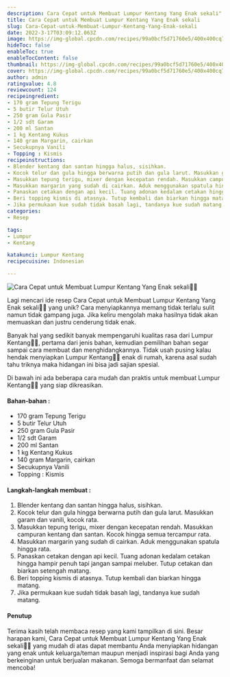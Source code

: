 ```yaml
---
description: Cara Cepat untuk Membuat Lumpur Kentang Yang Enak sekali"
title: Cara Cepat untuk Membuat Lumpur Kentang Yang Enak sekali
slug: Cara-Cepat-untuk-Membuat-Lumpur-Kentang-Yang-Enak-sekali
date: 2022-3-17T03:09:12.063Z
image: https://img-global.cpcdn.com/recipes/99a0bcf5d71760e5/400x400cq70/photo.jpg
hideToc: false
enableToc: true
enableTocContent: false
thumbnail: https://img-global.cpcdn.com/recipes/99a0bcf5d71760e5/400x400cq70/photo.jpg
cover: https://img-global.cpcdn.com/recipes/99a0bcf5d71760e5/400x400cq70/photo.jpg
author: admin
ratingvalue: 4.8
reviewcount: 124
recipeingredient:
- 170 gram Tepung Terigu
- 5 butir Telur Utuh
- 250 gram Gula Pasir
- 1/2 sdt Garam
- 200 ml Santan
- 1 kg Kentang Kukus
- 140 gram Margarin, cairkan
- Secukupnya Vanili
- Topping : Kismis
recipeinstructions:
- Blender kentang dan santan hingga halus, sisihkan.
- Kocok telur dan gula hingga berwarna putih dan gula larut. Masukkan garam dan vanili, kocok rata.
- Masukkan tepung terigu, mixer dengan kecepatan rendah. Masukkan campuran kentang dan santan. Kocok hingga semua tercampur rata.
- Masukkan margarin yang sudah di cairkan. Aduk menggunakan spatula hingga rata.
- Panaskan cetakan dengan api kecil. Tuang adonan kedalam cetakan hingga hampir penuh tapi jangan sampai meluber. Tutup cetakan dan biarkan setengah matang.
- Beri topping kismis di atasnya. Tutup kembali dan biarkan hingga matang.
- Jika permukaan kue sudah tidak basah lagi, tandanya kue sudah matang.
categories:
- Resep

tags:
- Lumpur
- Kentang

katakunci: Lumpur Kentang
recipecuisine: Indonesian

---
```


![Cara Cepat untuk Membuat Lumpur Kentang Yang Enak sekali👩‍🍳](https://img-global.cpcdn.com/recipes/99a0bcf5d71760e5/400x400cq70/photo.jpg)

Lagi mencari ide resep Cara Cepat untuk Membuat Lumpur Kentang Yang Enak sekali👩‍🍳 yang unik? Cara menyiapkannya memang tidak terlalu sulit namun tidak gampang juga. Jika keliru mengolah maka hasilnya tidak akan memuaskan dan justru cenderung tidak enak.

Banyak hal yang sedikit banyak mempengaruhi kualitas rasa dari Lumpur Kentang👩‍🍳, pertama dari jenis bahan, kemudian pemilihan bahan segar sampai cara membuat dan menghidangkannya. Tidak usah pusing kalau hendak menyiapkan Lumpur Kentang👩‍🍳 enak di rumah, karena asal sudah tahu triknya maka hidangan ini bisa jadi sajian spesial.

Di bawah ini ada beberapa cara mudah dan praktis untuk membuat Lumpur Kentang👩‍🍳 yang siap dikreasikan.

<!--inarticleads1-->

#### Bahan-bahan :

- 170 gram Tepung Terigu
- 5 butir Telur Utuh
- 250 gram Gula Pasir
- 1/2 sdt Garam
- 200 ml Santan
- 1 kg Kentang Kukus
- 140 gram Margarin, cairkan
- Secukupnya Vanili
- Topping : Kismis

<!--inarticleads2-->

#### Langkah-langkah membuat :

1. Blender kentang dan santan hingga halus, sisihkan.
1. Kocok telur dan gula hingga berwarna putih dan gula larut. Masukkan garam dan vanili, kocok rata.
1. Masukkan tepung terigu, mixer dengan kecepatan rendah. Masukkan campuran kentang dan santan. Kocok hingga semua tercampur rata.
1. Masukkan margarin yang sudah di cairkan. Aduk menggunakan spatula hingga rata.
1. Panaskan cetakan dengan api kecil. Tuang adonan kedalam cetakan hingga hampir penuh tapi jangan sampai meluber. Tutup cetakan dan biarkan setengah matang.
1. Beri topping kismis di atasnya. Tutup kembali dan biarkan hingga matang.
1. Jika permukaan kue sudah tidak basah lagi, tandanya kue sudah matang.

#### Penutup

Terima kasih telah membaca resep yang kami tampilkan di sini. Besar harapan kami, Cara Cepat untuk Membuat Lumpur Kentang Yang Enak sekali👩‍🍳 yang mudah di atas dapat membantu Anda menyiapkan hidangan yang enak untuk keluarga/teman maupun menjadi inspirasi bagi Anda yang berkeinginan untuk berjualan makanan. Semoga bermanfaat dan selamat mencoba!